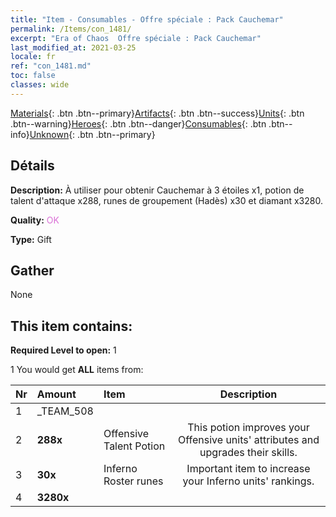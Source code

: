 ```yaml
---
title: "Item - Consumables - Offre spéciale : Pack Cauchemar"
permalink: /Items/con_1481/
excerpt: "Era of Chaos  Offre spéciale : Pack Cauchemar"
last_modified_at: 2021-03-25
locale: fr
ref: "con_1481.md"
toc: false
classes: wide
---
```

 [Materials](/fr/Items/){: .btn .btn--primary}[Artifacts](/fr/Items/Artifacts/){: .btn .btn--success}[Units](/fr/Items/Units/){: .btn .btn--warning}[Heroes](/fr/Items/Heroes/){: .btn .btn--danger}[Consumables](/fr/Items/Consumables/){: .btn .btn--info}[Unknown](/fr/Items/Unknown/){: .btn .btn--primary}

## Détails
 **Description:** À utiliser pour obtenir Cauchemar à 3 étoiles x1, potion de talent d'attaque x288, runes de groupement (Hadès) x30 et diamant x3280.

 **Quality:** <span style="color: #DA70D6">OK</span>

 **Type:** Gift

## Gather

  None

## This item contains:

 **Required Level to open:** 1

 1 You would get **ALL** items  from:

  | Nr | Amount |     Item    | Description |
  |:---|:-------|:------------|:-----------:|
  | 1 | _TEAM_508 | 
  | 2 |  **288x** | Offensive Talent Potion | This potion improves your Offensive units' attributes and upgrades their skills.  | 
  | 3 |  **30x** | Inferno Roster runes | Important item to increase your Inferno units' rankings.  | 
  | 4 |  **3280x** | <i class="fas fa-gem"/> |  | 
